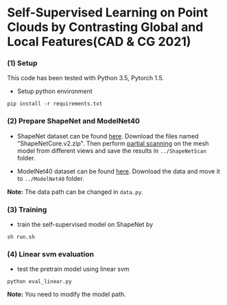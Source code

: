 # Self-Supervised Learning on Point Clouds by Contrasting Global and Local Features(CAD & CG 2021)

### (1) Setup
This code has been tested with Python 3.5, Pytorch 1.5.
- Setup python environment
```
pip install -r requirements.txt
```
 
 ### (2) Prepare ShapeNet and ModelNet40
- ShapeNet dataset can be found 
<a href="https://www.shapenet.org/">here</a>. 
Download the files named "ShapeNetCore.v2.zip". Then perform 
<a href="https://github.com/Salingo/virtual-3d-scanner">partial scanning</a>
on the mesh model from different views and save the results in `../ShapeNetScan` folder.

- ModelNet40 dataset can be found 
<a href="http://modelnet.cs.princeton.edu/">here</a>. 
Download the data and move it to `../ModelNet40` folder. 

**Note:** The data path can be changed in `data.py`.

 ### (3) Training
- train the self-supervised model on ShapeNet by 
```
sh run.sh
```

 ### (4) Linear svm evaluation
- test the pretrain model using linear svm
```
python eval_linear.py
```
**Note:** You need to modify the model path.

